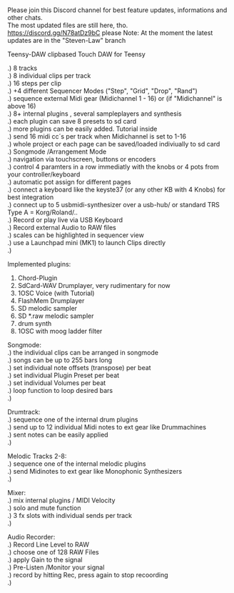 #
Please join this Discord channel for best feature updates, informations and other chats.  
The most updated files are still here, tho.  
https://discord.gg/N78atDz9bC
please Note:
At the moment the latest updates are in the "Steven-Law" branch

Teensy-DAW
 clipbased Touch DAW for Teensy

.) 8 tracks  
.) 8 individual clips per track  
.) 16 steps per clip  
.) +4 different Sequencer Modes ("Step", "Grid", "Drop", "Rand")  
.) sequence external Midi gear (Midichannel 1 - 16) or (if "Midichannel" is above 16)  
.) 8+ internal plugins , several sampleplayers and synthesis  
.) each plugin can save 8 presets to sd card  
.) more plugins can be easily added. Tutorial inside  
.) send 16 midi cc´s per track when Midichannel is set to 1-16  
.) whole project or each page can be saved/loaded indiviually to sd card  
.) Songmode /Arrangement Mode  
.) navigation via touchscreen, buttons or encoders  
.) control 4 paramters in a row immediatly with the knobs or 4 pots from your controller/keyboard  
.) automatic pot assign for different pages  
.) connect a keyboard like the keyste37 (or any other KB with 4 Knobs) for best integration  
.) connect up to 5 usbmidi-synthesizer over a usb-hub/ or standard TRS Type A = Korg/Roland/..  
.) Record or play live via USB Keyboard  
.) Record external Audio to RAW files   
.) scales can be highlighted in sequencer view  
.) use a Launchpad mini (MK1) to launch Clips directly  
.) 
 
  
  
Implemented plugins:  
1) Chord-Plugin  
2) SdCard-WAV Drumplayer, very rudimentary for now   
3) 1OSC Voice  (with Tutorial)  
4) FlashMem Drumplayer  
5) SD melodic sampler  
6) SD *.raw melodic sampler  
7) drum synth  
8) 1OSC with moog ladder filter   

Songmode:  
.) the individual clips can be arranged in songmode  
.) songs can be up to 255 bars long  
.) set individual note offsets (transpose) per beat  
.) set individual Plugin Preset per beat  
.) set individual Volumes per beat  
.) loop function to loop desired bars  
.)   
  
Drumtrack:  
.) sequence one of the internal drum plugins   
.) send up to 12 individual Midi notes to ext gear like Drummachines  
.) sent notes can be easily applied  
.)   
  
Melodic Tracks 2-8:  
.) sequence one of the internal melodic plugins   
.) send Midinotes to ext gear like Monophonic Synthesizers  
.)   
  
Mixer:  
.) mix internal plugins / MIDI Velocity  
.) solo and mute function  
.) 3 fx slots with individual sends per track  
.)  
  
Audio Recorder:  
.) Record Line Level to RAW  
.) choose one of 128 RAW Files  
.) apply Gain to the signal  
.) Pre-Listen /Monitor your signal  
.) record by hitting Rec, press again to stop recoording  
.)  
